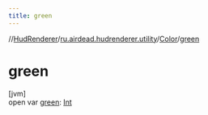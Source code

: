 ```yaml
---
title: green
---
```

//[HudRenderer](../../../index.html)/[ru.airdead.hudrenderer.utility](../index.html)/[Color](index.html)/[green](green.html)



# green



[jvm]\
open var [green](green.html): [Int](https://kotlinlang.org/api/latest/jvm/stdlib/kotlin/-int/index.html)




